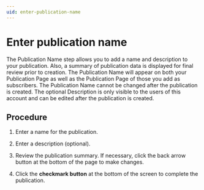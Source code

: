```yaml
---
uid: enter-publication-name
---
```


# Enter publication name

The Publication Name step allows you to add a name and description to your publication. Also, a summary of publication data is displayed for final review prior to creation. The Publication Name will appear on both your Publication Page as well as the Publication Page of those you add as subscribers. The Publication Name cannot be changed after the publication is created. The optional Description is only visible to the users of this account and can be edited after the publication is created.

## Procedure

1. Enter a name for the publication.

1. Enter a description (optional).

1. Review the publication summary. If necessary, click the back arrow button at the bottom of the page to make changes.

1. Click the **checkmark button** at the bottom of the screen to complete the publication.
